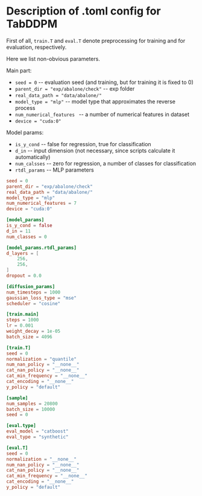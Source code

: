 # Description of .toml config for TabDDPM
First of all, `train.T` and `eval.T` denote preprocessing for training and for evaluation, respectively.  

Here we list non-obvious parameters.  

Main part:
- `seed = 0` -- evaluation seed (and training, but for training it is fixed to 0)
- `parent_dir = "exp/abalone/check"` -- exp folder
- `real_data_path = "data/abalone/"`
- `model_type = "mlp"` -- model type that approximates the reverse process
- `num_numerical_features ` -- a number of numerical features in dataset
- `device = "cuda:0"`

Model params:
- `is_y_cond` -- false for regression, true for classification
- `d_in` -- input dimension (not necessary, since scripts calculate it automatically)
- `num_calsses` -- zero for regression, a number of classes for classification
- `rtdl_params` -- MLP parameters

```toml
seed = 0
parent_dir = "exp/abalone/check"
real_data_path = "data/abalone/"
model_type = "mlp"
num_numerical_features = 7
device = "cuda:0"

[model_params]
is_y_cond = false
d_in = 11
num_classes = 0

[model_params.rtdl_params]
d_layers = [
    256,
    256,
]
dropout = 0.0

[diffusion_params]
num_timesteps = 1000
gaussian_loss_type = "mse"
scheduler = "cosine"

[train.main]
steps = 1000
lr = 0.001
weight_decay = 1e-05
batch_size = 4096

[train.T]
seed = 0
normalization = "quantile"
num_nan_policy = "__none__"
cat_nan_policy = "__none__"
cat_min_frequency = "__none__"
cat_encoding = "__none__"
y_policy = "default"

[sample]
num_samples = 20800
batch_size = 10000
seed = 0

[eval.type]
eval_model = "catboost"
eval_type = "synthetic"

[eval.T]
seed = 0
normalization = "__none__"
num_nan_policy = "__none__"
cat_nan_policy = "__none__"
cat_min_frequency = "__none__"
cat_encoding = "__none__"
y_policy = "default"

```